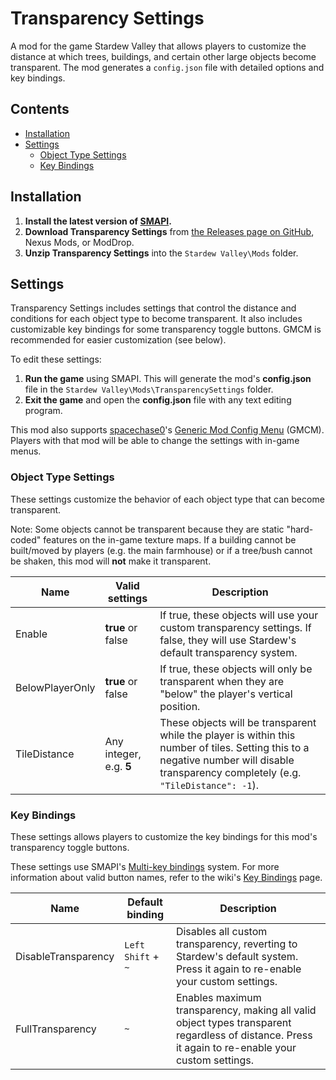 # Transparency Settings
 A mod for the game Stardew Valley that allows players to customize the distance at which trees, buildings, and certain other large objects become transparent. The mod generates a `config.json` file with detailed options and key bindings.

## Contents
* [Installation](#installation)
* [Settings](#settings)
    * [Object Type Settings](#object-type-settings)
    * [Key Bindings](#key-bindings)


## Installation
1. **Install the latest version of [SMAPI](https://smapi.io/).**
2. **Download Transparency Settings** from [the Releases page on GitHub](https://github.com/Esca-MMC/TransparencySettings/releases), Nexus Mods, or ModDrop.
3. **Unzip Transparency Settings** into the `Stardew Valley\Mods` folder.

## Settings
Transparency Settings includes settings that control the distance and conditions for each object type to become transparent. It also includes customizable key bindings for some transparency toggle buttons. GMCM is recommended for easier customization (see below).

To edit these settings:

1. **Run the game** using SMAPI. This will generate the mod's **config.json** file in the `Stardew Valley\Mods\TransparencySettings` folder.
2. **Exit the game** and open the **config.json** file with any text editing program.

This mod also supports [spacechase0](https://github.com/spacechase0)'s [Generic Mod Config Menu](https://spacechase0.com/mods/stardew-valley/generic-mod-config-menu/) (GMCM). Players with that mod will be able to change the settings with in-game menus.

### Object Type Settings
These settings customize the behavior of each object type that can become transparent.

Note: Some objects cannot be transparent because they are static "hard-coded" features on the in-game texture maps. If a building cannot be built/moved by players (e.g. the main farmhouse) or if a tree/bush cannot be shaken, this mod will **not** make it transparent.

Name | Valid settings | Description
-----|----------------|------------
Enable | **true** or false | If true, these objects will use your custom transparency settings. If false, they will use Stardew's default transparency system.
BelowPlayerOnly | **true** or false | If true, these objects will only be transparent when they are "below" the player's vertical position.
TileDistance | Any integer, e.g. **5** | These objects will be transparent while the player is within this number of tiles. Setting this to a negative number will disable transparency completely (e.g. `"TileDistance": -1`).

### Key Bindings
These settings allows players to customize the key bindings for this mod's transparency toggle buttons.

These settings use SMAPI's [Multi-key bindings](https://stardewvalleywiki.com/Modding:Player_Guide/Key_Bindings#Multi-key_bindings) system. For more information about valid button names, refer to the wiki's [Key Bindings](https://stardewvalleywiki.com/Modding:Player_Guide/Key_Bindings) page.

Name | Default binding | Description
-----|-----------------|------------
DisableTransparency | `Left Shift` + `~` | Disables all custom transparency, reverting to Stardew's default system. Press it again to re-enable your custom settings.
FullTransparency | `~` | Enables maximum transparency, making all valid object types transparent regardless of distance. Press it again to re-enable your custom settings.
